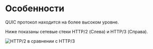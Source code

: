 # Особенности
QUIC протокол находится на более высоком уровне.

Ниже показаны сетевые стеки HTTP/2 (Слева) и HTTP/3 (Справа).

![HTTP/2 в сравнении с HTTP/3](../images/quic-stack.png)
